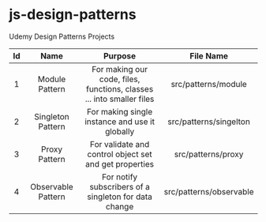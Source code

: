 # js-design-patterns
Udemy Design Patterns Projects


| Id  | Name               | Purpose                                                                | File Name               |
|:---:|:------------------:|:----------------------------------------------------------------------:|:-----------------------:|
|  1  | Module Pattern     | For making our code, files, functions, classes ... into smaller files  | src/patterns/module     |
|  2  | Singleton Pattern  | For making single instance and use it globally                         | src/patterns/singelton  |
|  3  | Proxy Pattern      | For validate and control object set and get properties                 | src/patterns/proxy      |
|  4  | Observable Pattern | For notify subscribers of a singleton for data change                  | src/patterns/observable |